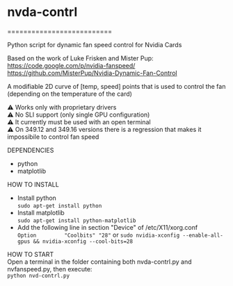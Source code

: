# nvda-contrl
==========================

Python script for dynamic fan speed control for Nvidia Cards

Based on the work of Luke Frisken and Mister Pup:  
https://code.google.com/p/nvidia-fanspeed/
https://github.com/MisterPup/Nvidia-Dynamic-Fan-Control

A modifiable 2D curve of [temp, speed] points that is used to control the fan (depending on the temperature of the card)

⚠️ Works only with proprietary drivers  
⚠️ No SLI support (only single GPU configuration)  
⚠️ It currently must be used with an open terminal  
⚠️ On 349.12 and 349.16 versions there is a regression that makes it impossibile to control fan speed

DEPENDENCIES  
* python  
* matplotlib  

HOW TO INSTALL  
* Install python  
  `sudo apt-get install python`
* Install matplotlib  
  `sudo apt-get install python-matplotlib`
* Add the following line in section "Device" of /etc/X11/xorg.conf  
  `Option         "Coolbits" "28"`
  or
  `sudo nvidia-xconfig --enable-all-gpus && nvidia-xconfig --cool-bits=28`

HOW TO START  
Open a terminal in the folder containing both nvda-contrl.py and nvfanspeed.py, then execute:  
`python nvd-contrl.py`
